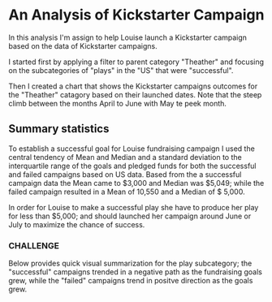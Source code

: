 # An Analysis of Kickstarter Campaign

In this analysis I'm assign to help Louise launch a Kickstarter campaign based on the data of Kickstarter campaigns.

I started first by applying a filter to parent category "Theather" and focusing on the subcategories of "plays" in the "US" that were "successful".

Then I created a chart that shows the Kickstarter campaigns outcomes for the "Theather" catagory based on their launched dates. Note that the steep climb between the months April to June with May te peek month.

## Summary statistics

To establish a successful goal for Louise fundraising campaign I used the central tendency of Mean and Median and a standard deviation to the interquartile range of the goals and pledged funds for both the successful and failed campaigns based on US data. Based from the a successful campaign data the Mean came to $3,000 and Median was $5,049; while the failed campaign resulted in a Mean of 10,550 and a Median of $ 5,000.

In order for Louise to make a successful play she have to produce her play for less than $5,000; and should launched her campaign around June 
or July to maximize the chance of success.

### CHALLENGE

Below provides quick visual summarization for the play subcategory; the "successful" campaigns trended in a negative path as the fundraising goals grew, while the "failed" campaigns trend in positve direction as the goals grew.